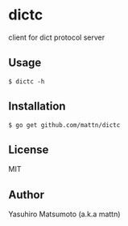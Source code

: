 # dictc

client for dict protocol server

## Usage

```
$ dictc -h
```

## Installation

```
$ go get github.com/mattn/dictc
```

## License

MIT

## Author

Yasuhiro Matsumoto (a.k.a mattn)

